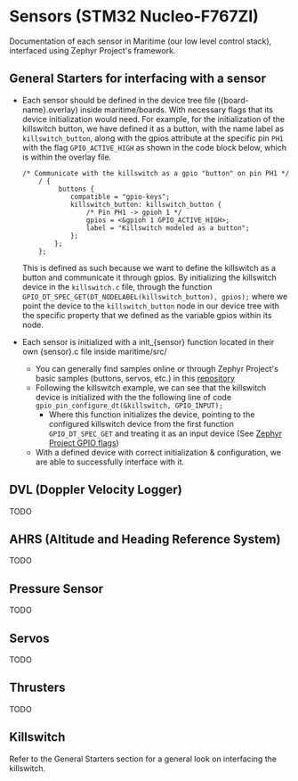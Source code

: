 # Sensors (STM32 Nucleo-F767ZI)
Documentation of each sensor in Maritime (our low level control stack), interfaced using Zephyr Project's framework.

## General Starters for interfacing with a sensor
* Each sensor should be defined in the device tree file ({board-name}.overlay)
inside maritime/boards. With necessary flags that its device initialization would
need. 
    For example, for the initialization of the killswitch button, we have defined
    it as a button, with the name label as `killswitch_button`, along with the 
    gpios attribute at the specific pin `PH1` with the flag `GPIO_ACTIVE_HIGH` as
    shown in the code block below, which is within the overlay file.
    ```
    /* Communicate with the killswitch as a gpio "button" on pin PH1 */
        / {
             buttons {
                compatible = "gpio-keys";
                killswitch_button: killswitch_button {
                    /* Pin PH1 -> gpioh 1 */
                    gpios = <&gpioh 1 GPIO_ACTIVE_HIGH>;
                    label = "Killswitch modeled as a button";
                };
            };  
        };

    ```
    This is defined as such because we want to define the killswitch as a button 
    and communicate it through gpios. By initializing the killswitch device in the
    `killswitch.c` file, through the function `GPIO_DT_SPEC_GET(DT_NODELABEL(killswitch_button), gpios);` 
    where we point the device to the `killswitch_button` node in our device tree
    with the specific property that we defined as the variable gpios within its 
    node.
     
    
* Each sensor is initialized with a init_{sensor} function located in their own
{sensor}.c file inside maritime/src/
    * You can generally find samples online or through Zephyr Project's basic
    samples (buttons, servos, etc.) in this [repository](https://github.com/zephyrproject-rtos/zephyr/tree/main/samples/basic)
    * Following the killswitch example, we can see that the killswitch device is 
    initialized with the the following line of code `gpio_pin_configure_dt(&killswitch, GPIO_INPUT);`
        * Where this function initializes the device, pointing to the configured killswitch device from the first function `GPIO_DT_SPEC_GET` and treating it as an input device (See [Zephyr Project GPIO flags](https://docs.zephyrproject.org/latest/hardware/peripherals/gpio.html#c.GPIO_INPUT))
     * With a defined device with correct initialization & configuration, we are able to successfully interface with it.


## DVL (Doppler Velocity Logger)
TODO


## AHRS (Altitude and Heading Reference System)
TODO


## Pressure Sensor 
TODO


## Servos
TODO


## Thrusters  
TODO


## Killswitch 
Refer to the General Starters section for a general look on interfacing the killswitch.
